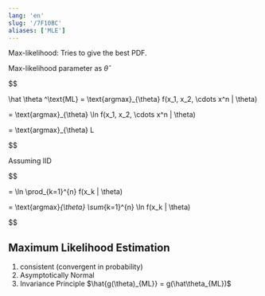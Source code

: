 ```yaml
---
lang: 'en'
slug: '/7F10BC'
aliases: ['MLE']
---
```


Max-likelihood: Tries to give the best PDF.

Max-likelihood parameter as $\hat \theta$

$$

\hat \theta ^\text{ML} = \text{argmax}_{\theta} f(x_1, x_2, \cdots x^n | \theta)

= \text{argmax}_{\theta} \ln f(x_1, x_2, \cdots x^n | \theta)

= \text{argmax}_{\theta} L


$$

Assuming IID

$$

= \ln \prod_{k=1}^{n} f(x_k | \theta)

= \text{argmax}_{\theta} \sum_{k=1}^{n} \ln f(x_k | \theta)


$$

## Maximum Likelihood Estimation

1. consistent (convergent in probability)
2. Asymptotically Normal
3. Invariance Principle $\hat{g(\theta)_{ML}} = g(\hat\theta_{ML})$
